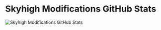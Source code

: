 # Skyhigh Modifications GitHub Stats
<img align="left" alt="Skyhigh Modifications GitHub Stats" src="https://github-readme-stats.vercel.app/api/top-langs?username=SkyHighModifications&show_icons=true&hide_border=false&icon_color=009bff&theme=tokyonight&border_color=black"/>
